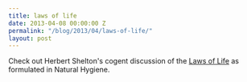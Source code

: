 ```yaml
---
title: laws of life
date: 2013-04-08 00:00:00 Z
permalink: "/blog/2013/04/laws-of-life/"
layout: post
---
```


Check out Herbert Shelton's cogent discussion of the [Laws of Life](http://www.naturalhygienesociety.org/members/general/e/files/lawsoflife.pdf) as formulated in Natural Hygiene.

